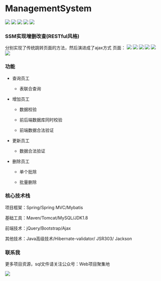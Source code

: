 # ManagementSystem
[![](https://img.shields.io/badge/JDK-1.8-brightgreen.svg)]()
[![](https://img.shields.io/hexpm/l/plug.svg)]()
[![](https://img.shields.io/badge/maven-v4.0.0-blue.svg)](http://maven.apache.org/)
[![](https://img.shields.io/badge/springframework-v4.0.0-orange.svg)](http://spring.io/projects)
[![](https://img.shields.io/badge/developer-WAng91An-red.svg)](https://github.com/WAng91An)
### SSM实现增删改查(RESTful风格)
分别实现了传统跳转页面的方法，然后演进成了ajax方式
页面：
![](https://github.com/WAng91An/ManagementSystem/blob/master/png/add.png?raw=true)
![](https://github.com/WAng91An/ManagementSystem/blob/master/png/index.png?raw=true)
![](https://github.com/WAng91An/ManagementSystem/blob/master/png/update.png?raw=true)
![](https://github.com/WAng91An/ManagementSystem/blob/master/png/delete.png?raw=true)
![](https://github.com/WAng91An/ManagementSystem/blob/master/png/deleteAll.png?raw=true)
![](https://github.com/WAng91An/ManagementSystem/blob/master/png/结构.png?raw=true)
### 功能
- 查询员工

	- 表联合查询

- 增加员工

	- 数据校验

	- 前后端数据库同时校验

	- 前端数据合法验证

- 更新员工

	- 数据合法验证

- 删除员工

    - 单个批除

    - 批量删除

### 核心技术栈

项目框架：Spring/Spring MVC/Mybatis

基础工具：Maven/Tomcat/MySQL/JDK1.8

前端技术：jQuery/Bootstrap/Ajax

其他技术：Java高级技术/Hibernate-validator/ JSR303/ Jackson

### 联系我

更多项目资源，sql文件请关注公众号：Web项目聚集地

![](https://github.com/WAng91An/ManagementSystem/blob/master/二维码.jpg)

